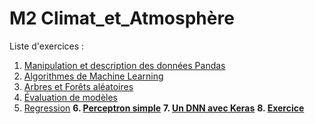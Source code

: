 # M2 Climat_et_Atmosphère

Liste d'exercices :
1. [Manipulation et description des données Pandas](https://colab.research.google.com/github/lsteffenel/M2Atmo_et_Climat/blob/main/01-Manipulation%20et%20description%20des%20donnees.ipynb)
2. [Algorithmes de Machine Learning](https://colab.research.google.com/github/lsteffenel/M2Atmo_et_Climat/blob/main/02-Algorithmes%20de%20machine%20learning.ipynb)
3. [Arbres et Forêts aléatoires](https://colab.research.google.com/github/lsteffenel/M2Atmo_et_Climat/blob/main/03-Arbres%20et%20Forets%20d'arbre%20aleatoire.ipynb)
4. [Évaluation de modèles](https://colab.research.google.com/github/lsteffenel/M2Atmo_et_Climat/blob/main/04-Evaluation%20des%20modeles.ipynb)
5. [Regression](https://colab.research.google.com/github/lsteffenel/M2Atmo_et_Climat/blob/main/05-Regression.ipynb)
**6. [Perceptron simple](https://colab.research.google.com/github/lsteffenel/M2Atmo_et_Climat/blob/main/06-Simple-Perceptron.ipynb)**
**7. [Un DNN avec Keras](https://colab.research.google.com/github/lsteffenel/M2Atmo_et_Climat/blob/main/07-MNIST_DNN_avec_Keras.ipynb)**
**8. [Exercice](https://colab.research.google.com/github/lsteffenel/M2Atmo_et_Climat/blob/main/08-Exercice-MNIST_with_classical_ML.ipynb)**
   
